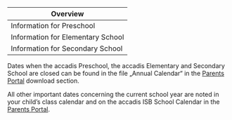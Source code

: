 | Overview |
| --- |
| Information for Preschool | yes |
| Information for Elementary School | yes |
| Information for Secondary School | yes |

Dates when the accadis Preschool, the accadis Elementary and Secondary School are closed can be found in the file „Annual Calendar“ in the [Parents Portal](https://en.wiki.accadis-isb.net/Parents_Portal "Parents Portal") download section.

All other important dates concerning the current school year are noted in your child’s class calendar and on the accadis ISB School Calendar in the [Parents Portal](https://en.wiki.accadis-isb.net/Parents_Portal "Parents Portal").